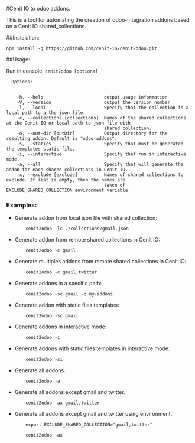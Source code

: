 #Cenit IO to odoo addons.

This is a tool for automating the creation of odoo-integration addons based on a Cenit IO shared_collections.

##Instalation:

```shell
npm install -g https://github.com/cenit-io/cenit2odoo.git
```

##Usage:

Run in console: `cenit2odoo [options]`

```
  Options:
  

    -h, --help                       output usage information
    -V, --version                    output the version number
    -l, --local                      Specify that the collection is a local path to a the json file.
    -c, --collections [collections]  Names of the shared collections at the Cenit IO or local path to json file with 
                                     shared collection.
    -o, --out-dir [outDir]           Output directory for the resulting addon. Default is "odoo-addons".
    -s, --statics                    Specify that must be generated the templates static file.
    -i, --interactive                Specify that run in interactive mode.
    -a, --all                        Specify that will generate the addon for each shared collections in Cenit IO.
    -x, --exclude [exclude]          Names of shared collections to exclude. If list is empty, then the names are 
                                     taken of EXCLUDE_SHARED_COLLECTION environment variable.
```

### Examples:

- Generate addon from local json file with shared collection: 

    ```
        cenit2odoo -lc ./collections/gmail.json
    ```

- Generate addon from remote shared collections in Cenit IO: 

    ```
        cenit2odoo -c gmail
    ```

- Generate multiples addons from remote shared collections in Cenit IO: 

    ```
        cenit2odoo -c gmail,twitter
    ```

- Generate addons in a specific path: 

    ```
        cenit2odoo -sc gmail -o my-addons
    ```
    
- Generate addon with static files templates: 

    ```
        cenit2odoo -sc gmail
    ```

- Generate addons in interactive mode: 

    ```
        cenit2odoo -i
    ```

- Generate addons with static files templates in interactive mode: 

    ```
        cenit2odoo -si
    ```

- Generate all addons. 

    ```
        cenit2odoo -a
    ```

- Generate all addons except gmail and twitter. 

    ```
        cenit2odoo -ax gmail,twitter
    ```

- Generate all addons except gmail and twitter using environment. 

    ```
        export EXCLUDE_SHARED_COLLECTION="gmail,twitter"
        
        cenit2odoo -ax
    ```
